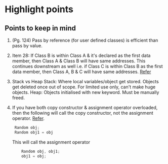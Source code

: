 
# Highlight points

## Points to keep in mind

1. (Pg. 124) Pass by reference (for user defined classes) is efficient than pass by value.

1. Item 28: If Class B is within Class A & it's declared as the first data member, then Class A & Class B will have same addresses.  This continues downstream as well i.e. if Class C is within Class B as the first data member, then Class A, B & C will have same addresses. [Refer](https://stackoverflow.com/a/14481302)

1. Stack vs Heap
 Stack: Where local variables/object get stored. Objects get deleted once out of scope. For limited use only, can't make huge objects. Heap: Objects initialised with new keyword. Must be manually freed.

1. If you have both copy constructor & assignment operator overloaded, then the following will call the copy constructor, not the assignment operator. [Refer](https://stackoverflow.com/a/64693952/22622355).

   ```cpp
    Random obj;
    Random obj1 = obj
   ```

    This will call the assignment operator

    ```cpp
        Random obj, obj1;
        obj1 = obj;
    ```
